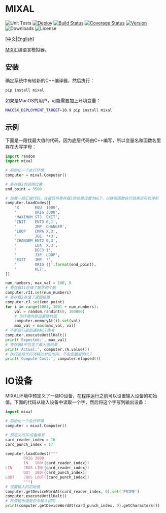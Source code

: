 MIXAL
=====

![Unit Tests](https://github.com/CyberZHG/MIXAL/workflows/Unit%20Tests/badge.svg)
[![Deploy](https://github.com/CyberZHG/MIXAL/workflows/Deploy/badge.svg)](https://cyberzhg.github.io/MIXAL/)
[![Build Status](https://travis-ci.org/CyberZHG/MIXAL.svg?branch=master)](https://travis-ci.org/CyberZHG/MIXAL)
[![Coverage Status](https://coveralls.io/repos/github/CyberZHG/MIXAL/badge.svg?branch=master)](https://coveralls.io/github/CyberZHG/MIXAL?branch=travis)
[![Version](https://img.shields.io/pypi/v/mixal.svg)](https://pypi.org/project/mixal/)
![Downloads](https://img.shields.io/pypi/dm/mixal.svg)
![License](https://img.shields.io/pypi/l/keras-bert.svg)

\[[中文](https://github.com/CyberZHG/MIXAL/blob/master/README.zh-CN.md)|[English](https://github.com/CyberZHG/MIXAL/blob/master/README.md)\]

[MIX](https://en.wikipedia.org/wiki/MIX)汇编语言模拟器。

## 安装

确定系统中有较新的C++编译器，然后执行：

```bash
pip install mixal
```

如果是MacOS的用户，可能需要加上环境变量：

```bash
MACOSX_DEPLOYMENT_TARGET=10.9 pip install mixal
```

## 示例

下面是一段找最大值的代码，因为底层代码由C++编写，所以变量名和函数名里存在大写字母：

```python
import random
import mixal

# 初始化一个执行环境
computer = mixal.Computer()

# 寄存器J的调用位置
end_point = 3500

# 加载一段汇编代码，在最后将寄存器J的位置设置为HLT，以确保函数执行结束后可以停机
computer.loadCodes([
    'X       EQU  1000',
    '        ORIG 3000',
    'MAXIMUM STJ  EXIT',
    'INIT    ENT3 0,1',
    '        JMP  CHANGEM',
    'LOOP    CMPA X,3',
    '        JGE  *+3',
    'CHANGEM ENT2 0,3',
    '        LDA  X,3',
    '        DEC3 1',
    '        J3P  LOOP',
    'EXIT    JMP  *',
    '        ORIG {}'.format(end_point),
    '        HLT',
])

num_numbers, max_val = 100, 0
# 寄存器I1存储了数字的个数
computer.rI1.set(num_numbers)
# 寄存器J存储了返回位置
computer.rJ.set(end_point)
for i in range(1001, 1001 + num_numbers):
    val = random.randint(0, 100000)
    # 为环境内容设置随机值
    computer.memoryAt(i).set(val)
    max_val = max(max_val, val)
# 不断运行直到遇到HLT指令
computer.executeUntilHalt()
print('Expected:', max_val)
# 寄存器A中包含了最大值结果
print('Actual:', computer.rA.value())
# 执行这段代码消耗的单位时间，不包含最后的HLT
print('Compute Cost:', computer.elapsed())
```

# IO设备

MIXAL环境中预定义了一些IO设备，在程序运行之前可以设置输入设备的初始值。下面的代码从输入设备中读取一个字，然后将这个字写到输出设备：

```python
import mixal

# 初始化一个执行环境
computer = mixal.Computer()

# 预定义的IO设备编号
card_reader_index = 16
card_punch_index = 17

computer.loadCodes(f"""
        ORIG 3000
        IN   100({card_reader_index})
LIN     JBUS LIN({card_reader_index})
        OUT  100({card_punch_index})
LOUT    JBUS LOUT({card_punch_index})
        """)
# 设置输入的初始值
computer.getDeviceWordAt(card_reader_index, 0).set('PRIME')
computer.executeUntilHalt()
# 检查输出值是否与输入相同
print(computer.getDeviceWordAt(card_punch_index, 0).getCharacters())
```

